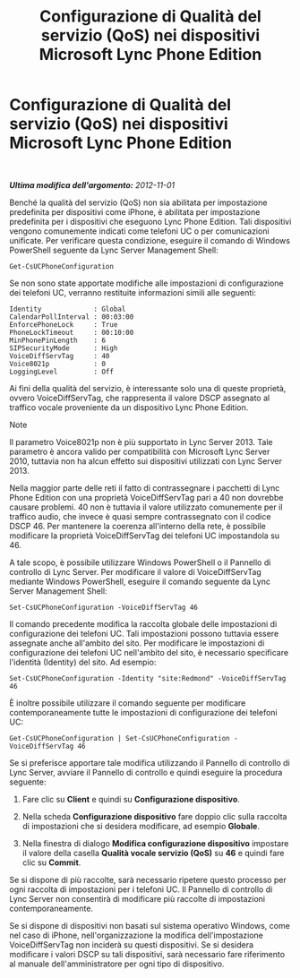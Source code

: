 ﻿---
title: Configurazione di Qualità del servizio (QoS) nei dispositivi Microsoft Lync Phone Edition
TOCTitle: Configurazione di Qualità del servizio (QoS) nei dispositivi Microsoft Lync Phone Edition
ms:assetid: a6eb2620-a512-4ab6-bdfd-eb76be43bbfe
ms:mtpsurl: https://technet.microsoft.com/it-it/library/JJ205137(v=OCS.15)
ms:contentKeyID: 49301582
ms.date: 08/24/2015
mtps_version: v=OCS.15
ms.translationtype: HT
---

# Configurazione di Qualità del servizio (QoS) nei dispositivi Microsoft Lync Phone Edition

 

_**Ultima modifica dell'argomento:** 2012-11-01_

Benché la qualità del servizio (QoS) non sia abilitata per impostazione predefinita per dispositivi come iPhone, è abilitata per impostazione predefinita per i dispositivi che eseguono Lync Phone Edition. Tali dispositivi vengono comunemente indicati come telefoni UC o per comunicazioni unificate. Per verificare questa condizione, eseguire il comando di Windows PowerShell seguente da Lync Server Management Shell:

    Get-CsUCPhoneConfiguration

Se non sono state apportate modifiche alle impostazioni di configurazione dei telefoni UC, verranno restituite informazioni simili alle seguenti:

    Identity             : Global
    CalendarPollInterval : 00:03:00
    EnforcePhoneLock     : True
    PhoneLockTimeout     : 00:10:00
    MinPhonePinLength    : 6
    SIPSecurityMode      : High
    VoiceDiffServTag     : 40
    Voice8021p           : 0
    LoggingLevel         : Off

Ai fini della qualità del servizio, è interessante solo una di queste proprietà, ovvero VoiceDiffServTag, che rappresenta il valore DSCP assegnato al traffico vocale proveniente da un dispositivo Lync Phone Edition.


> [!NOTE]
> Il parametro Voice8021p non è più supportato in Lync Server 2013. Tale parametro è ancora valido per compatibilità con Microsoft Lync Server 2010, tuttavia non ha alcun effetto sui dispositivi utilizzati con Lync Server 2013.



Nella maggior parte delle reti il fatto di contrassegnare i pacchetti di Lync Phone Edition con una proprietà VoiceDiffServTag pari a 40 non dovrebbe causare problemi. 40 non è tuttavia il valore utilizzato comunemente per il traffico audio, che invece è quasi sempre contrassegnato con il codice DSCP 46. Per mantenere la coerenza all'interno della rete, è possibile modificare la proprietà VoiceDiffServTag dei telefoni UC impostandola su 46.

A tale scopo, è possibile utilizzare Windows PowerShell o il Pannello di controllo di Lync Server. Per modificare il valore di VoiceDiffServTag mediante Windows PowerShell, eseguire il comando seguente da Lync Server Management Shell:

    Set-CsUCPhoneConfiguration -VoiceDiffServTag 46

Il comando precedente modifica la raccolta globale delle impostazioni di configurazione dei telefoni UC. Tali impostazioni possono tuttavia essere assegnate anche all'ambito del sito. Per modificare le impostazioni di configurazione dei telefoni UC nell'ambito del sito, è necessario specificare l'identità (Identity) del sito. Ad esempio:

    Set-CsUCPhoneConfiguration -Identity "site:Redmond" -VoiceDiffServTag 46

È inoltre possibile utilizzare il comando seguente per modificare contemporaneamente tutte le impostazioni di configurazione dei telefoni UC:

    Get-CsUCPhoneConfiguration | Set-CsUCPhoneConfiguration -VoiceDiffServTag 46

Se si preferisce apportare tale modifica utilizzando il Pannello di controllo di Lync Server, avviare il Pannello di controllo e quindi eseguire la procedura seguente:

1.  Fare clic su **Client** e quindi su **Configurazione dispositivo**.

2.  Nella scheda **Configurazione dispositivo** fare doppio clic sulla raccolta di impostazioni che si desidera modificare, ad esempio **Globale**.

3.  Nella finestra di dialogo **Modifica configurazione dispositivo** impostare il valore della casella **Qualità vocale servizio (QoS)** su **46** e quindi fare clic su **Commit**.

Se si dispone di più raccolte, sarà necessario ripetere questo processo per ogni raccolta di impostazioni per i telefoni UC. Il Pannello di controllo di Lync Server non consentirà di modificare più raccolte di impostazioni contemporaneamente.

Se si dispone di dispositivi non basati sul sistema operativo Windows, come nel caso di iPhone, nell'organizzazione la modifica dell'impostazione VoiceDiffServTag non inciderà su questi dispositivi. Se si desidera modificare i valori DSCP su tali dispositivi, sarà necessario fare riferimento al manuale dell'amministratore per ogni tipo di dispositivo.

